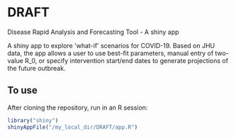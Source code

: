 # DRAFT
 Disease Rapid Analysis and Forecasting Tool - A shiny app

A shiny app to explore 'what-if' scenarios for COVID-19.  Based on JHU data, the app allows a user to use best-fit parameters, manual entry of two-value R_0, or specify intervention start/end dates to generate projections of the future outbreak.

## To use
After cloning the repository, run in an R session:
```R
library("shiny")
shinyAppFile("/my_local_dir/DRAFT/app.R")
```

